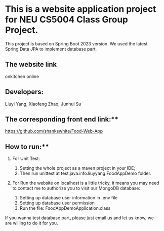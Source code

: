 # This is a website application project for NEU CS5004 Class Group Project.

This project is based on Spring Boot 2023 version. We used the latest Spring Data JPA to implement database part.


## The website link

onkitchen.online


## Developers:

Liuyi Yang, Xiaofeng Zhao, Junhui Su


## The corresponding front end link:**
https://github.com/shankswhite/Food-Web-App

## How to run:**
1. For Unit Test:
   1) Setting the whole project as a maven project in your IDE;
   2) Then run unittest at test.java.info.liuyyang.FoodAppDemo folder.

2. For Run the website on localhost is a little tricky, it means you may need to contact me to authorize you to visit our MongoDB database:
   1) Setting up database user information in .env file
   2) Setting up database user permission
   3) Run the file: FoodAppDemoApplication.class
  
If you wanna test database part, please just email us and let us know, we are willing to do it for you.

